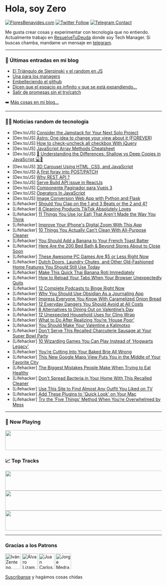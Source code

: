 # Hola, soy Zero

[![FloresBenavides.com](https://img.shields.io/website?down_message=oops&label=MiBlog&style=for-the-badge&up_message=online&url=https%3A%2F%2Ffloresbenavides.com)](https://floresbenavides.com) [![Twitter Follow](https://img.shields.io/twitter/follow/ZeroDragon?color=%231DA1F2&label=Follow&logo=twitter&logoColor=ffffff&style=for-the-badge)](https://twitter.com/zerodragon) [![Telegram Contact](https://img.shields.io/badge/escr%C3%ADbeme-ZeroDragon-%2326A5E4?style=for-the-badge&logo=telegram)](https://t.me/zerodragon)

Me gusta crear cosas y experimentar con tecnología que no entiendo.
Actualmente trabajo en [ResuelveTuDeuda](http://github.com/resuelve) donde soy Tech Manager.
Si buscas chamba, mandame un mensaje en [telegram](https://t.me/zerodragon).

---

### 📕 Últimas entradas en mi blog
<!-- BLOG-POST-LIST:START -->
- [El Triángulo de Sierpinski y el random en JS](https://floresbenavides.com/el-triangulo-de-sierpinski-y-el-random-en-js/)
- [Una para los managers](https://floresbenavides.com/una-para-los-managers/)
- [Embelleciendo el github](https://floresbenavides.com/embelleciendo-el-github/)
- [Dicen que el espacio es infinito y que se está expandiendo…](https://floresbenavides.com/dicen-que-el-espacio-es-infinito-y-que-se-esta-expandiendo/)
- [Salir de promesas sin el try/catch](https://floresbenavides.com/salir-de-promesas-sin-el-try-catch/)
<!-- BLOG-POST-LIST:END -->

➡️ [Más cosas en mi blog...](https://floresbenavides.com)

---

### 👨‍💻 Noticias random de tecnología
<!-- TECH-POSTS:START -->
- [Dev.to/JS] [Consider the Jamstack for Your Next Solo Project](https://dev.to/_builder_a/consider-the-jamstack-for-your-next-solo-project-31id)
- [Dev.to/JS] [Astro: One idea to change your view about it &lpar;FOREVER&rpar;](https://dev.to/jareechang/astro-one-idea-to-change-your-view-about-it-forever-37fj)
- [Dev.to/JS] [How to check-uncheck all checkbox With jQuery](https://dev.to/dev14/how-to-check-uncheck-all-checkbox-with-jquery-34ff)
- [Dev.to/JS] [JavaScript Array Methods Cheatsheet](https://dev.to/codeofrelevancy/javascript-array-methods-cheatsheet-4abn)
- [Dev.to/JS] [🤔 Understanding the Differences: Shallow vs Deep Copies in JavaScript 💻🧐](https://dev.to/vasanthselvaraj/understanding-the-differences-shallow-vs-deep-copies-in-javascript-obg)
- [Dev.to/JS] [3D Carousel Using HTML, CSS, and JavaScript](https://dev.to/prakashmishr2529/3d-carousel-using-html-css-and-javascript-5e5g)
- [Dev.to/JS] [A first foray into POST/PATCH](https://dev.to/ccarlson249/a-first-foray-into-postpatch-28a1)
- [Dev.to/JS] [Why REST API ?](https://dev.to/kherkatary/why-rest-api--28o9)
- [Dev.to/JS] [Serve Build API issue in ReactJs](https://dev.to/ashrafhero/serve-build-api-issue-in-reactjs-5c99)
- [Dev.to/JS] [Componente Paginador para Vuejs 3](https://dev.to/horaciodegiorgi/componente-paginador-par-vuejs-3-408e)
- [Dev.to/JS] [Operators In JavaScript](https://dev.to/ankitdevelops/operators-in-javascript-4kpa)
- [Dev.to/JS] [Image Conversion Web App with Python and Flask](https://dev.to/feranmiodugbemi10/image-conversion-web-app-with-python-1e18)
- [Lifehacker] [Should You Clap on the 1 and 3 Beats or the 2 and 4?](https://lifehacker.com/should-you-clap-on-the-1-and-3-beat-or-the-2-and-4-1850096102)
- [Lifehacker] [8 Cleaning Products TikTok Absolutely Loves](https://lifehacker.com/8-cleaning-products-tiktok-absolutely-loves-1850095503)
- [Lifehacker] [11 Things You Use &lpar;or Eat&rpar; That Aren&#39;t Made the Way You Think](https://lifehacker.com/11-things-you-use-or-eat-that-arent-made-the-way-you-1850077719)
- [Lifehacker] [Improve Your iPhone&#39;s Digital Zoom With This App](https://lifehacker.com/improve-your-iphones-digital-zoom-with-this-app-1850095334)
- [Lifehacker] [10 Things You Actually Can&#39;t Clean With All-Purpose Cleaner](https://lifehacker.com/10-things-you-actually-cant-clean-with-all-purpose-clea-1850095135)
- [Lifehacker] [You Should Add a Banana to Your French Toast Batter](https://lifehacker.com/you-should-add-a-banana-to-your-french-toast-batter-1850095258)
- [Lifehacker] [Here Are the 200 Bed Bath &amp; Beyond Stores About to Close Soon](https://lifehacker.com/here-are-the-200-bed-bath-beyond-stores-about-to-clos-1850095080)
- [Lifehacker] [These Awesome PC Games Are $5 or Less Right Now](https://lifehacker.com/these-awesome-pc-games-are-5-or-less-right-now-1850094709)
- [Lifehacker] [Dutch Doors, Laundry Chutes, and Other Old-Fashioned Home Features You Should Still Use Today](https://lifehacker.com/dutch-doors-laundry-chutes-and-other-old-fashioned-ho-1850094601)
- [Lifehacker] [Make This Quick Thai Banana Roti Immediately](https://lifehacker.com/make-this-quick-thai-banana-roti-immediately-1850094469)
- [Lifehacker] [How to Reload Your Tabs When Your Browser Unexpectedly Quits](https://lifehacker.com/how-to-reload-your-tabs-when-your-browser-unexpectedly-1850093866)
- [Lifehacker] [12 Complete Podcasts to Binge Right Now](https://lifehacker.com/12-podcasts-to-binge-right-now-1850079348)
- [Lifehacker] [Why You Should Use Obsidian As a Journaling App](https://lifehacker.com/why-you-should-use-obsidian-as-a-journaling-app-1850086690)
- [Lifehacker] [Impress Everyone You Know With Caramelized Onion Bread](https://lifehacker.com/impress-everyone-you-know-with-caramelized-onion-bread-1850091432)
- [Lifehacker] [12 Everyday Dangers You Should Avoid at All Costs](https://lifehacker.com/12-everyday-dangers-you-should-avoid-at-all-costs-1850090598)
- [Lifehacker] [8 Alternatives to Dining Out on Valentine’s Day](https://lifehacker.com/8-alternatives-to-dining-out-on-valentine-s-day-1850091443)
- [Lifehacker] [12 Unexpected Household Uses for Cling Wrap](https://lifehacker.com/12-unexpected-household-uses-for-cling-wrap-1850088219)
- [Lifehacker] [What to Do After Realizing You’re ‘House Poor’](https://lifehacker.com/what-to-do-after-realizing-you-re-house-poor-1850088721)
- [Lifehacker] [You Should Make Your Valentine a Kalimotxo](https://lifehacker.com/you-should-make-your-valentine-a-kalimotxo-1850088997)
- [Lifehacker] [Don&#39;t Serve This Recalled Charcuterie Sausage at Your Super Bowl Party](https://lifehacker.com/dont-serve-this-recalled-charcuterie-sausage-at-your-su-1850089465)
- [Lifehacker] [10 Wizarding Games You Can Play Instead of &#39;Hogwarts Legacy&#39;](https://lifehacker.com/10-wizarding-games-you-can-play-instead-of-hogwarts-leg-1850089265)
- [Lifehacker] [You’re Cutting Into Your Baked Brie All Wrong](https://lifehacker.com/you-re-cutting-into-your-baked-brie-all-wrong-1850089023)
- [Lifehacker] [This New Google Maps View Puts You in the Middle of Your Favorite City](https://lifehacker.com/this-new-google-maps-view-puts-you-in-the-middle-of-you-1850089257)
- [Lifehacker] [The Biggest Mistakes People Make When Trying to Eat Healthy](https://lifehacker.com/the-biggest-mistakes-people-make-when-trying-to-eat-hea-1850089228)
- [Lifehacker] [Don&#39;t Spread Bacteria in Your Home With This Recalled Cleaner](https://lifehacker.com/dont-spread-bacteria-in-your-home-with-this-recalled-cl-1850088974)
- [Lifehacker] [Use This Site to Find Almost Any Outfit You Liked on TV](https://lifehacker.com/use-this-site-to-find-almost-any-outfit-you-liked-on-tv-1850088497)
- [Lifehacker] [Add These Plugins to &#39;Quick Look&#39; on Your Mac](https://lifehacker.com/add-these-plugins-to-quick-look-on-your-mac-1850087046)
- [Lifehacker] [Try the ‘Five Things’ Method When You’re Overwhelmed by Mess](https://lifehacker.com/try-the-five-things-method-when-you-re-overwhelmed-by-1850087958)<!-- TECH-POSTS:END -->

---

### 🎵 Now Playing
<a href="https://spotify-now-playing-dun.vercel.app/now-playing?open"><img src="https://spotify-now-playing-dun.vercel.app/now-playing" width="540" height="64"></a>

### 📈 Top Tracks
<a href="https://spotify-now-playing-dun.vercel.app/top-tracks?i=1&open"><img src="https://spotify-now-playing-dun.vercel.app/top-tracks?i=1" width="540" height="64"></a>
<a href="https://spotify-now-playing-dun.vercel.app/top-tracks?i=2&open"><img src="https://spotify-now-playing-dun.vercel.app/top-tracks?i=2" width="540" height="64"></a>
<a href="https://spotify-now-playing-dun.vercel.app/top-tracks?i=3&open"><img src="https://spotify-now-playing-dun.vercel.app/top-tracks?i=3" width="540" height="64"></a>

---

### Gracias a los Patrons
[<img src="https://avatars.githubusercontent.com/u/243380?v=4" alt="Iván Zenteno" width="50px">](https://github.com/k001) [<img src="https://avatars.githubusercontent.com/u/19955639?v=4" alt="Álvaro Lizama" width="50px">](https://github.com/alvarolizama) [<img src="https://avatars.githubusercontent.com/u/2718753?v=4" alt="Juan Carlos Ruiz" width="50px">](https://github.com/JuanCrg90) [<img src="https://avatars.githubusercontent.com/u/37025?v=4" alt="Jorge Medrano" width="50px">](https://github.com/h1pp1e) 

[Suscríbanse](https://www.patreon.com/zerodragon) y hagámos cosas chidas
